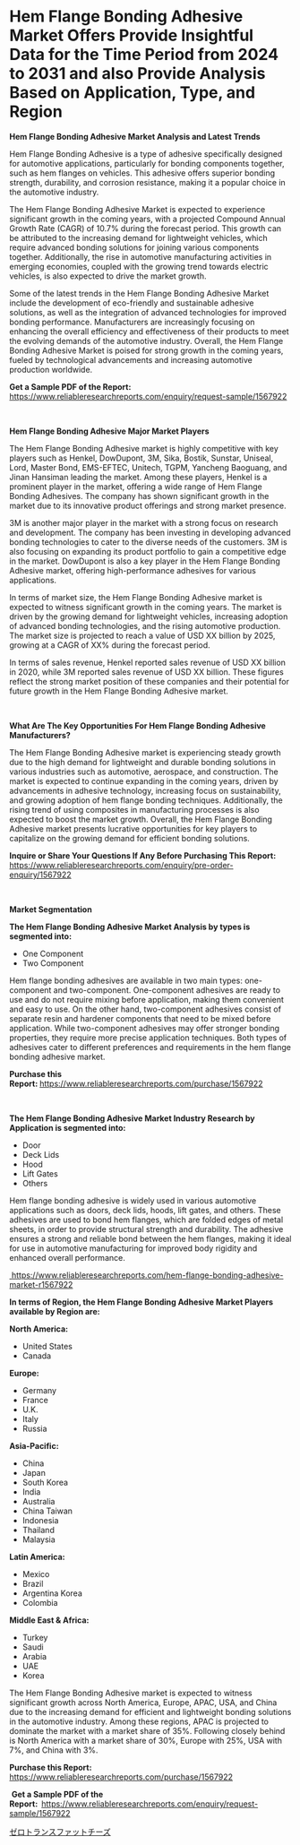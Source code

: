 <p><h1>Hem Flange Bonding Adhesive Market Offers Provide Insightful Data for the Time Period from 2024 to 2031 and also Provide Analysis Based on Application, Type, and Region</h1></p><p><strong>Hem Flange Bonding Adhesive Market Analysis and Latest Trends</strong></p>
<p><p>Hem Flange Bonding Adhesive is a type of adhesive specifically designed for automotive applications, particularly for bonding components together, such as hem flanges on vehicles. This adhesive offers superior bonding strength, durability, and corrosion resistance, making it a popular choice in the automotive industry.</p><p>The Hem Flange Bonding Adhesive Market is expected to experience significant growth in the coming years, with a projected Compound Annual Growth Rate (CAGR) of 10.7% during the forecast period. This growth can be attributed to the increasing demand for lightweight vehicles, which require advanced bonding solutions for joining various components together. Additionally, the rise in automotive manufacturing activities in emerging economies, coupled with the growing trend towards electric vehicles, is also expected to drive the market growth.</p><p>Some of the latest trends in the Hem Flange Bonding Adhesive Market include the development of eco-friendly and sustainable adhesive solutions, as well as the integration of advanced technologies for improved bonding performance. Manufacturers are increasingly focusing on enhancing the overall efficiency and effectiveness of their products to meet the evolving demands of the automotive industry. Overall, the Hem Flange Bonding Adhesive Market is poised for strong growth in the coming years, fueled by technological advancements and increasing automotive production worldwide.</p></p>
<p><strong>Get a Sample PDF of the Report:&nbsp;</strong> <a href="https://www.reliableresearchreports.com/enquiry/request-sample/1567922">https://www.reliableresearchreports.com/enquiry/request-sample/1567922</a></p>
<p>&nbsp;</p>
<p><strong>Hem Flange Bonding Adhesive Major Market Players</strong></p>
<p><p>The Hem Flange Bonding Adhesive market is highly competitive with key players such as Henkel, DowDupont, 3M, Sika, Bostik, Sunstar, Uniseal, Lord, Master Bond, EMS-EFTEC, Unitech, TGPM, Yancheng Baoguang, and Jinan Hansiman leading the market. Among these players, Henkel is a prominent player in the market, offering a wide range of Hem Flange Bonding Adhesives. The company has shown significant growth in the market due to its innovative product offerings and strong market presence.</p><p>3M is another major player in the market with a strong focus on research and development. The company has been investing in developing advanced bonding technologies to cater to the diverse needs of the customers. 3M is also focusing on expanding its product portfolio to gain a competitive edge in the market. DowDupont is also a key player in the Hem Flange Bonding Adhesive market, offering high-performance adhesives for various applications.</p><p>In terms of market size, the Hem Flange Bonding Adhesive market is expected to witness significant growth in the coming years. The market is driven by the growing demand for lightweight vehicles, increasing adoption of advanced bonding technologies, and the rising automotive production. The market size is projected to reach a value of USD XX billion by 2025, growing at a CAGR of XX% during the forecast period.</p><p>In terms of sales revenue, Henkel reported sales revenue of USD XX billion in 2020, while 3M reported sales revenue of USD XX billion. These figures reflect the strong market position of these companies and their potential for future growth in the Hem Flange Bonding Adhesive market.</p></p>
<p>&nbsp;</p>
<p><strong>What Are The Key Opportunities For Hem Flange Bonding Adhesive Manufacturers?</strong></p>
<p><p>The Hem Flange Bonding Adhesive market is experiencing steady growth due to the high demand for lightweight and durable bonding solutions in various industries such as automotive, aerospace, and construction. The market is expected to continue expanding in the coming years, driven by advancements in adhesive technology, increasing focus on sustainability, and growing adoption of hem flange bonding techniques. Additionally, the rising trend of using composites in manufacturing processes is also expected to boost the market growth. Overall, the Hem Flange Bonding Adhesive market presents lucrative opportunities for key players to capitalize on the growing demand for efficient bonding solutions.</p></p>
<p><strong>Inquire or Share Your Questions If Any Before Purchasing This Report:</strong> <a href="https://www.reliableresearchreports.com/enquiry/pre-order-enquiry/1567922">https://www.reliableresearchreports.com/enquiry/pre-order-enquiry/1567922</a></p>
<p>&nbsp;</p>
<p><strong>Market Segmentation</strong></p>
<p><strong>The Hem Flange Bonding Adhesive Market Analysis by types is segmented into:</strong></p>
<p><ul><li>One Component</li><li>Two Component</li></ul></p>
<p><p>Hem flange bonding adhesives are available in two main types: one-component and two-component. One-component adhesives are ready to use and do not require mixing before application, making them convenient and easy to use. On the other hand, two-component adhesives consist of separate resin and hardener components that need to be mixed before application. While two-component adhesives may offer stronger bonding properties, they require more precise application techniques. Both types of adhesives cater to different preferences and requirements in the hem flange bonding adhesive market.</p></p>
<p><strong>Purchase this Report:&nbsp;</strong><a href="https://www.reliableresearchreports.com/purchase/1567922">https://www.reliableresearchreports.com/purchase/1567922</a></p>
<p>&nbsp;</p>
<p><strong>The Hem Flange Bonding Adhesive Market Industry Research by Application is segmented into:</strong></p>
<p><ul><li>Door</li><li>Deck Lids</li><li>Hood</li><li>Lift Gates</li><li>Others</li></ul></p>
<p><p>Hem flange bonding adhesive is widely used in various automotive applications such as doors, deck lids, hoods, lift gates, and others. These adhesives are used to bond hem flanges, which are folded edges of metal sheets, in order to provide structural strength and durability. The adhesive ensures a strong and reliable bond between the hem flanges, making it ideal for use in automotive manufacturing for improved body rigidity and enhanced overall performance.</p></p>
<p><a href="https://www.reliableresearchreports.com/hem-flange-bonding-adhesive-market-r1567922">&nbsp;https://www.reliableresearchreports.com/hem-flange-bonding-adhesive-market-r1567922</a></p>
<p><strong>In terms of Region, the Hem Flange Bonding Adhesive Market Players available by Region are:</strong></p>
<p>
    <p> <strong> North America: </strong>
        <ul>
            <li>United States</li>
            <li>Canada</li>
        </ul>
        </p> 
    <p> <strong> Europe: </strong>
        <ul>
            <li>Germany</li>
            <li>France</li>
            <li>U.K.</li>
            <li>Italy</li>
            <li>Russia</li>
        </ul>
        </p> 
    <p> <strong> Asia-Pacific: </strong>
        <ul>
            <li>China</li>
            <li>Japan</li>
            <li>South Korea</li>
            <li>India</li>
            <li>Australia</li>
            <li>China Taiwan</li>
            <li>Indonesia</li>
            <li>Thailand</li>
            <li>Malaysia</li>
        </ul>
        </p> 
    <p> <strong> Latin America: </strong>
        <ul>
            <li>Mexico</li>
            <li>Brazil</li>
            <li>Argentina Korea</li>
            <li>Colombia</li>
        </ul>
        </p> 
    <p> <strong> Middle East & Africa: </strong>
        <ul>
            <li>Turkey</li>
            <li>Saudi</li>
            <li>Arabia</li>
            <li>UAE</li>
            <li>Korea</li>
        </ul>
    </p>
    </p>
<p><p>The Hem Flange Bonding Adhesive market is expected to witness significant growth across North America, Europe, APAC, USA, and China due to the increasing demand for efficient and lightweight bonding solutions in the automotive industry. Among these regions, APAC is projected to dominate the market with a market share of 35%. Following closely behind is North America with a market share of 30%, Europe with 25%, USA with 7%, and China with 3%.</p></p>
<p><strong>Purchase this Report: </strong><a href="https://www.reliableresearchreports.com/purchase/1567922">https://www.reliableresearchreports.com/purchase/1567922</a></p>
<p>&nbsp;<strong>Get a Sample PDF of the Report:&nbsp;&nbsp;</strong><a href="https://www.reliableresearchreports.com/enquiry/request-sample/1567922">https://www.reliableresearchreports.com/enquiry/request-sample/1567922</a></p>
<p><strong></strong></p>
<p><p><a href="https://github.com/ihabdkwlxs948/Market-Research-Report-List-3/blob/main/8737399124863.md">ゼロトランスファットチーズ</a></p></p>